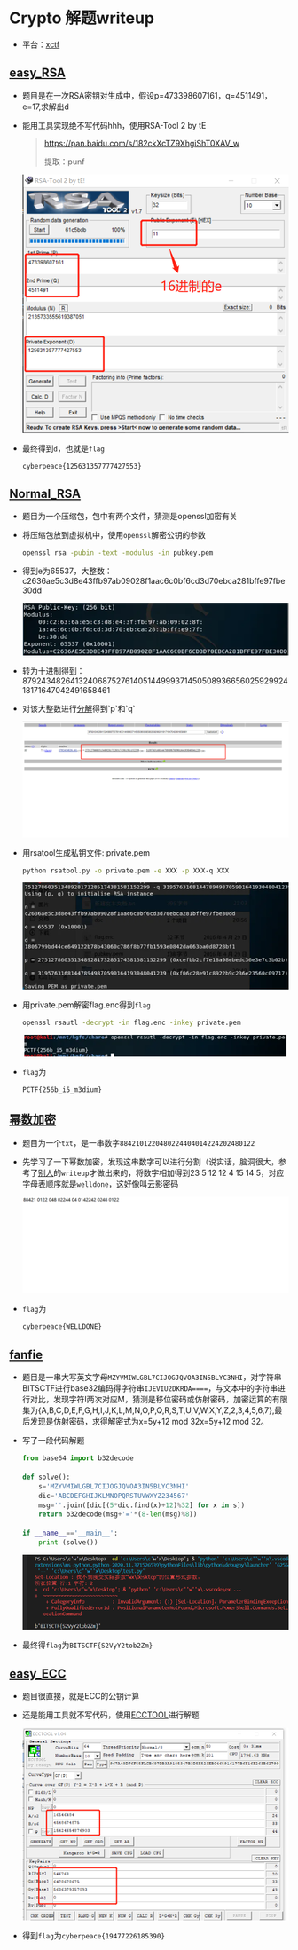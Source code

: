 # Crypto 解题writeup

- 平台：[xctf](https://adworld.xctf.org.cn/) 

## [easy_RSA](https://adworld.xctf.org.cn/task/answer?type=crypto&number=5&grade=0&id=5114&page=1)

- 题目是在一次RSA密钥对生成中，假设p=473398607161，q=4511491，e=17,求解出d

- 能用工具实现绝不写代码hhh，使用RSA-Tool 2 by tE

  > https://pan.baidu.com/s/182ckXcTZ9XhgiShT0XAV_w
  >
  > 提取：punf

  ![](./img/rsa.png)

- 最终得到`d`，也就是`flag`

  ```bash
  cyberpeace{125631357777427553}
  ```

## [Normal_RSA](https://adworld.xctf.org.cn/task/answer?type=crypto&number=5&grade=0&id=5115&page=1)

- 题目为一个压缩包，包中有两个文件，猜测是openssl加密有关

- 将压缩包放到虚拟机中，使用`openssl`解密公钥的参数

  ```bash
  openssl rsa -pubin -text -modulus -in pubkey.pem
  ```

- 得到e为65537，大整数：c2636ae5c3d8e43ffb97ab09028f1aac6c0bf6cd3d70ebca281bffe97fbe30dd

  ![](./img/rrr.png)

- 转为十进制得到：87924348264132406875276140514499937145050893665602592992418171647042491658461

- 对该大整数进行[分解]([http://www.factordb.com/](https://links.jianshu.com/go?to=http%3A%2F%2Fwww.factordb.com%2F))得到`p`和`q`

  ![](./img/pq.png)
  
- 用rsatool生成私钥文件: private.pem
  
  ```bash
  python rsatool.py -o private.pem -e XXX -p XXX-q XXX
  ```
  
  ![](./img/n.png)

- 用private.pem解密flag.enc得到`flag`

  ```bash
  openssl rsautl -decrypt -in flag.enc -inkey private.pem
  ```

  ![](./img/key2.png)

- `flag`为

  ```bash
  PCTF{256b_i5_m3dium}
  ```

## [幂数加密](https://adworld.xctf.org.cn/task/answer?type=crypto&number=5&grade=0&id=5120&page=1)

- 题目为一个`txt`，是一串数字`8842101220480224404014224202480122`

- 先学习了一下幂数加密，发现这串数字可以进行分割（说实话，脑洞很大，参考了[别人](https://blog.csdn.net/weixin_43990313/article/details/100803235)的`writeup`才做出来的，将数字相加得到23 5 12 12 4 15 14 5，对应字母表顺序就是`welldone`，这好像叫云影密码

  ![](./img/48.png)

- `flag`为

  ```bash
  cyberpeace{WELLDONE}
  ```

## [fanfie](https://adworld.xctf.org.cn/task/answer?type=crypto&number=5&grade=1&id=5535&page=1)

- 题目是一串大写英文字母`MZYVMIWLGBL7CIJOGJQVOA3IN5BLYC3NHI`，对字符串BITSCTF进行base32编码得字符串`IJEVIU2DKRDA====`，与文本中的字符串进行对比，发现字符I两次对应M，猜测是移位密码或仿射密码，加密运算的有限集为{A,B,C,D,E,F,G,H,I,J,K,L,M,N,O,P,Q,R,S,T,U,V,W,X,Y,Z,2,3,4,5,6,7},最后发现是仿射密码，求得解密式为x=5y+12 mod 32x=5y+12 mod 32。

- 写了一段代码解题

  ```python
  from base64 import b32decode
  
  def solve():
      s='MZYVMIWLGBL7CIJOGJQVOA3IN5BLYC3NHI'
      dic='ABCDEFGHIJKLMNOPQRSTUVWXYZ234567'
      msg=''.join([dic[(5*dic.find(x)+12)%32] for x in s])
      return b32decode(msg+'='*(8-len(msg)%8))
  
  if __name__=='__main__':
      print (solve())
  ```

  ![](./img/py.png)

- 最终得`flag`为`BITSCTF{S2VyY2tob2Zm}`

## [easy_ECC](https://adworld.xctf.org.cn/task/answer?type=crypto&number=5&grade=0&id=5116&page=1)

- 题目很直接，就是ECC的公钥计算

- 还是能用工具就不写代码，使用[ECCTOOL](https://bbs.pediy.com/thread-66683.htm)进行解题

  ![](./img/ecc.png)
  
- 得到`flag`为`cyberpeace{19477226185390}`
  
  